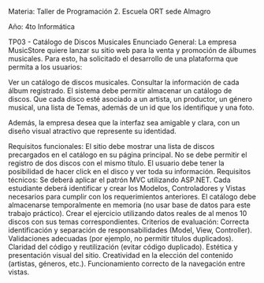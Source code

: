Materia: Taller de Programación 2. Escuela ORT sede Almagro        


Año: 4to Informática

TP03 - Catálogo de Discos Musicales
Enunciado General:
La empresa MusicStore quiere lanzar su sitio web para la venta y promoción de álbumes musicales. Para esto, ha solicitado el desarrollo de una plataforma que permita a los usuarios:

Ver un catálogo de discos musicales.
Consultar la información de cada álbum registrado.
El sistema debe permitir almacenar un catálogo de discos. Que cada disco esté asociado a un artista, un productor, un género musical, una lista de Temas,  además de un id que los identifique y una foto.

Además, la empresa desea que la interfaz sea amigable y clara, con un diseño visual atractivo que represente su identidad.

Requisitos funcionales:
El sitio debe mostrar una lista de discos precargados en el catálogo en su página principal. 
No se debe permitir el registro de dos discos con el mismo título. 
El usuario debe tener la posibilidad de hacer click en el disco y ver toda su información. 
Requisitos técnicos:
Se deberá aplicar el patrón MVC utilizando ASP.NET. 
Cada estudiante deberá identificar y crear los Modelos, Controladores y Vistas necesarios para cumplir con los requerimientos anteriores. 
El catálogo debe almacenarse temporalmente en memoria (no usar base de datos para este trabajo práctico). 
Crear el ejercicio utilizando datos reales de al menos 10 discos con sus temas correspondientes.
Criterios de evaluación:
Correcta identificación y separación de responsabilidades (Model, View, Controller). 
Validaciones adecuadas (por ejemplo, no permitir títulos duplicados).
Claridad del código y reutilización (evitar código duplicado).
Estética y presentación visual del sitio.
Creatividad en la elección del contenido (artistas, géneros, etc.).
Funcionamiento correcto de la navegación entre vistas.
